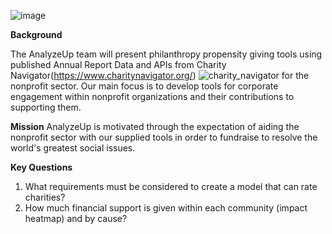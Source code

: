 ![image](https://user-images.githubusercontent.com/99574730/174512227-0ebd47b8-fe8b-48bd-9b78-500b7ed4847b.png)


**Background**   



The AnalyzeUp team will present philanthropy propensity giving tools using 
published Annual Report Data and APIs from Charity Navigator(https://www.charitynavigator.org/)        ![charity_navigator](https://user-images.githubusercontent.com/98571495/174534553-ff02328b-558c-4085-854c-956b85a90e0e.gif)
for the nonprofit sector.  Our main focus is to develop tools for corporate engagement within 
nonprofit organizations and their contributions to supporting them. 

**Mission**
AnalyzeUp is motivated through the expectation of aiding the nonprofit sector with our supplied tools in order to fundraise to resolve the world's greatest social issues.

**Key Questions**
1) What requirements must be considered to create a model that can rate charities?
2) How much financial support is given within each community (impact heatmap) and by cause?
